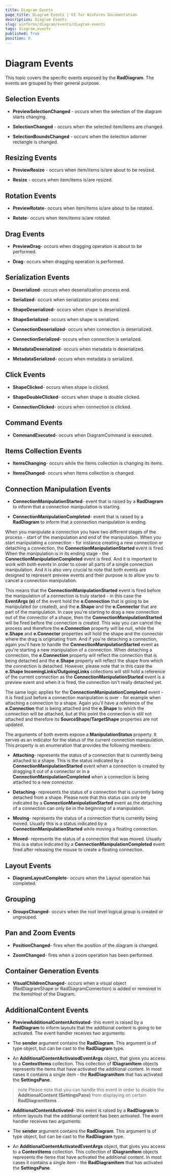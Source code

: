 ```yaml
---
title: Diagram Events
page_title: Diagram Events | UI for WinForms Documentation
description: Diagram Events
slug: winforms/diagram/events/diagram-events
tags: diagram,events
published: True
position: 0
---
```


# Diagram Events



This topic covers the specific events exposed by the __RadDiagram__. The events are grouped by their general purpose.

## Selection Events

* __PreviewSelectionChanged__ - occurs when the selection of the diagram starts changing.
            

* __SelectionChanged__ - occurs when the selected item/items are changed.
            

* __SelectionBoundsChanged__ - occurs when the selection adorner rectangle is changed.
            

## Resizing Events

* __PreviewResize__ - occurs when item/items is/are about to be resized.
            

* __Resize__ - occurs when item/items is/are resized.
            

## Rotation Events

* __PreviewRotate__- occurs when item/items is/are about to be rotated.
            

* __Rotate__- occurs when item/items is/are rotated.
            

## Drag Events

* __PreviewDrag__- occurs when dragging operation is about to be performed.
            

* __Drag__- occurs when dragging operation is performed.
            

## Serialization Events

* __Deserialized__- occurs when deserialization process end.
            

* __Serialized__- occurs when serialization process end.
            

* __ShapeDeserialized__- occurs when shape is deserialized.
            

* __ShapeSerialized__- occurs when shape is serialized.
            

* __ConnectionDeserialized__- occurs when connection is deserialized.
            

* __ConnectionSerialized__- occurs when connection is serialized.
            

* __MetadataDeserialized__- occurs when metadata is deserialized.
            

* __MetadataSerialized__- occurs when metadata is serialized.
            

## Click Events

* __ShapeClicked__- occurs when shape is clicked.
            

* __ShapeDoubleClicked__- occurs when shape is double clicked.
            

* __ConnectionClicked__- occurs when connection is clicked.
            

## Command Events

* __CommandExecuted__- occurs when DiagramCommand is executed.
            

## Items Collection Events

* __ItemsChanging__- occurs while the Items collection is changing its items.
            

* __ItemsChanged__- occurs when Items collection is changed.
            

## Connection Manipulation Events

* __ConnectionManipulationStarted__- event that is raised by a __RadDiagram__ to inform that a connection manipulation is starting.
            

* __ConnectionManipulationCompleted__- event that is raised by a __RadDiagram__ to inform that a connection manipulation is ending.
          

When you manipulate a connection you have two different stages of the process - start of the manipulation and end of the manipulation. When you start manipulating a connection - for instance creating a new connection or detaching a connection, the __ConnectionManipulationStarted__ event is fired. When the manipulation is in its ending stage - the __ConnectionManipulationCompleted__ event is fired. And it is important to work with both events in order to cover all parts of a single connection manipulation. And it is also very crucial to note that both events are designed to represent preview events and their purpose is to allow you to cancel a connection manipulation.
        

This means that the __ConnectionManipulationStarted__ event is fired before the manipulation of a connection is truly started - in this case the __EventArgs (e)__ of the event hold the __e.Connection__ that is going to be manipulated (or created), and the __e.Shape__ and the __e.Connector__ that are part of the manipulation. In case you're starting to drag a new connection out of the connector of a shape, then the __ConnectionManipulationStarted__  will be fired before the connection is created. This way you can cancel the process and therefore the __e.Connection__ property will be null, while the __e.Shape__ and __e.Connector__ properties will hold the shape and the connector where the drag is originating from. And if you're detaching a connection, again you'll have to handle the __ConnectionManipulationStarted__ event as you're starting a new manipulation of a connection. When detaching a connection, the __e.Connection__ property will reflect the connection that is being detached and the __e.Shape__ property will reflect the shape from which the connection is detached. However, please note that in this case the __e.Shape IncomingLinks/OutgoingLinks__ collections will still hold a reference of the current connection as the __ConnectionManipulationStarted__ event is a preview event and when it is fired, the connection isn't really detached yet.
        

The same logic applies for the __ConnectionManipulationCompleted__ event - it is fired just before a connection manipulation is over - for example when attaching a connection to a shape. Again you'll have a reference of the __e.Connection__ that is being attached and the __e.Shape__ to which the connection will be attached, but at this point the connection is still not attached and therefore its __SourceShape/TargetShape__ properties are not updated. 

The arguments of both events expose a __ManipulationStatus__ property. It serves as an indicator for the status of the current connection manipulation. This property is an enumeration that provides the following members:

* __Attaching__- represents the status of a connection that is currently being attached to a shape. This is the status indicated by a __ConnectionManipulationStarted__ event when a connection is created by dragging it out of a connector or in a __ConnectionManipulationCompleted__ when a connection is being attached to a new connector.
            

* __Detaching__- represents the status of a connection that is currently being detached from a shape. Please note that this status can only be indicated by a __ConnectionManipulationStarted__ event as the detaching of a connection can only be in the beginning of a manipulation. 

* __Moving__- represents the status of a connection that is currently being moved. Usually this is a status indicated by a __ConnectionManipulationStarted__ while moving a floating connection.
            

* __Moved__- represents the status of a connection that was moved. Usually this is a status indicated by a __ConnectionManipulationCompleted__ event fired after releasing the mouse to create a floating connection.
            

## Layout Events

* __DiagramLayoutComplete__- occurs when the Layout operation has completed.
            

## Grouping

* __GroupsChanged__- occurs when the root level logical group is created or ungrouped.
            

## Pan and Zoom Events

* __PositionChanged__- fires when the position of the diagram is changed.
            

* __ZoomChanged__- fires when a zoom operation has been performed.
            

## Container Generation Events

* __VisualChildrenChanged__- occurs when a visual object (RadDiagramShape or RadDiagramConnection) is added or removed in the ItemsHost of the Diagram.
            

## AdditionalContent Events

* __PreviewAdditionalContentActivated__- this event is raised by a __RadDiagram__ to inform layouts that the additional content is going to be activated. The event handler receives two arguments:            
            

* The __sender__ argument contains the __RadDiagram__. This argument is of type object, but can be cast to the __RadDiagram__ type.
                

* An __AdditionalContentActivatedEventArgs__ object, that gives you access to a __ContextItems__ collection. This collection of __IDiagramItem__ objects represents the items that have activated the additional content. In most cases it contains a single item - the __RadDiagramItem__ that has activated the __SettingsPane__.
                

>note Please note that you can handle this event in order to disable the __AdditionalContent (SettingsPane)__ from displaying on certain __RadDiagramItems__ .
>


* __AdditionalContentActivated__- this event is raised by a __RadDiagram__ to inform layouts that the additional content has been activated. The event handler receives two arguments:
            

* The __sender__ argument contains the __RadDiagram__. This argument is of type object, but can be cast to the __RadDiagram__ type.
                

* An __AdditionalContentActivatedEventArgs__ object, that gives you access to a __ContextItems__ collection. This collection of __IDiagramItem__ objects represents the items that have activated the additional content. In most cases it contains a single item - the __RadDiagramItem__ that has activated the __SettingsPane__.
                
